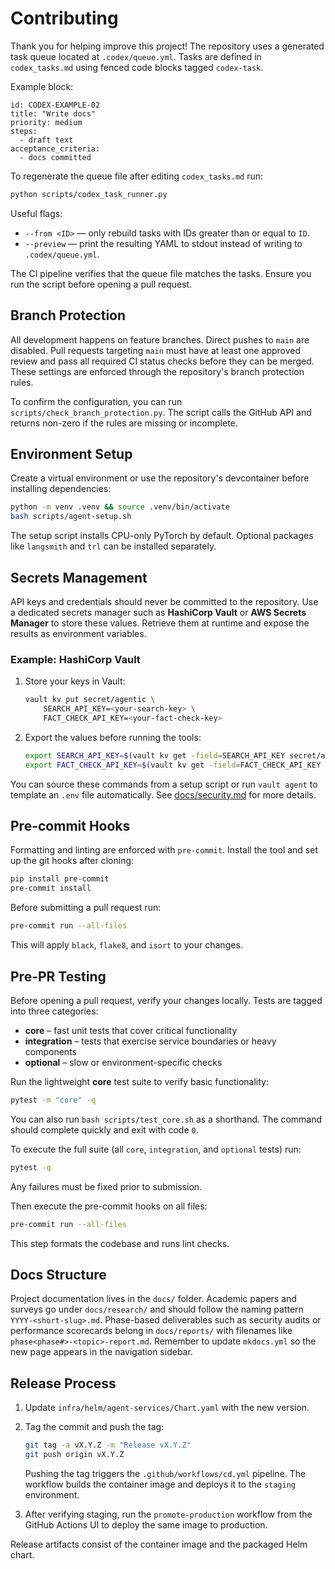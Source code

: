 # Contributing

Thank you for helping improve this project! The repository uses a generated task queue located at `.codex/queue.yml`. Tasks are defined in `codex_tasks.md` using fenced code blocks tagged `codex-task`.

Example block:

```codex-task
id: CODEX-EXAMPLE-02
title: "Write docs"
priority: medium
steps:
  - draft text
acceptance_criteria:
  - docs committed
```

To regenerate the queue file after editing `codex_tasks.md` run:

```bash
python scripts/codex_task_runner.py
```

Useful flags:

- `--from <ID>` — only rebuild tasks with IDs greater than or equal to `ID`.
- `--preview` — print the resulting YAML to stdout instead of writing to `.codex/queue.yml`.

The CI pipeline verifies that the queue file matches the tasks. Ensure you run the script before opening a pull request.

## Branch Protection

All development happens on feature branches. Direct pushes to `main` are disabled.
Pull requests targeting `main` must have at least one approved review and pass all
required CI status checks before they can be merged. These settings are enforced
through the repository's branch protection rules.

To confirm the configuration, you can run `scripts/check_branch_protection.py`.
The script calls the GitHub API and returns non-zero if the rules are missing or
incomplete.

## Environment Setup

Create a virtual environment or use the repository's devcontainer before installing dependencies:

```bash
python -m venv .venv && source .venv/bin/activate
bash scripts/agent-setup.sh
```

The setup script installs CPU-only PyTorch by default. Optional packages like `langsmith` and `trl` can be installed separately.

## Secrets Management

API keys and credentials should never be committed to the repository. Use a dedicated secrets manager such as **HashiCorp Vault** or **AWS Secrets Manager** to store these values. Retrieve them at runtime and expose the results as environment variables.

### Example: HashiCorp Vault

1. Store your keys in Vault:

   ```bash
   vault kv put secret/agentic \
       SEARCH_API_KEY=<your-search-key> \
       FACT_CHECK_API_KEY=<your-fact-check-key>
   ```

2. Export the values before running the tools:

   ```bash
   export SEARCH_API_KEY=$(vault kv get -field=SEARCH_API_KEY secret/agentic)
   export FACT_CHECK_API_KEY=$(vault kv get -field=FACT_CHECK_API_KEY secret/agentic)
   ```

You can source these commands from a setup script or run `vault agent` to template an `.env` file automatically. See [docs/security.md](docs/security.md) for more details.

## Pre-commit Hooks

Formatting and linting are enforced with `pre-commit`. Install the tool and set
up the git hooks after cloning:

```bash
pip install pre-commit
pre-commit install
```

Before submitting a pull request run:

```bash
pre-commit run --all-files
```

This will apply `black`, `flake8`, and `isort` to your changes.

## Pre-PR Testing

Before opening a pull request, verify your changes locally.
Tests are tagged into three categories:

- **core** – fast unit tests that cover critical functionality
- **integration** – tests that exercise service boundaries or heavy components
- **optional** – slow or environment-specific checks

Run the lightweight **core** test suite to verify basic functionality:

```bash
pytest -m "core" -q
```

You can also run `bash scripts/test_core.sh` as a shorthand. The command should complete quickly and exit with code `0`.

To execute the full suite (all `core`, `integration`, and `optional` tests) run:

```bash
pytest -q
```

Any failures must be fixed prior to submission.

Then execute the pre-commit hooks on all files:

```bash
pre-commit run --all-files
```

This step formats the codebase and runs lint checks.

## Docs Structure

Project documentation lives in the `docs/` folder. Academic papers and surveys
go under `docs/research/` and should follow the naming pattern
`YYYY-<short-slug>.md`. Phase-based deliverables such as security audits or
performance scorecards belong in `docs/reports/` with filenames like
`phase<phase#>-<topic>-report.md`. Remember to update `mkdocs.yml` so the new
page appears in the navigation sidebar.

## Release Process

1. Update `infra/helm/agent-services/Chart.yaml` with the new version.
2. Tag the commit and push the tag:

   ```bash
   git tag -a vX.Y.Z -m "Release vX.Y.Z"
   git push origin vX.Y.Z
   ```

   Pushing the tag triggers the `.github/workflows/cd.yml` pipeline. The
   workflow builds the container image and deploys it to the `staging`
   environment.
3. After verifying staging, run the `promote-production` workflow from the
   GitHub Actions UI to deploy the same image to production.

Release artifacts consist of the container image and the packaged Helm chart.
